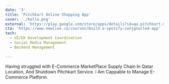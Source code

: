 ```yaml
---
date: '3'
title: 'Pitchkart Online Shopping App'
cover: './hello.png'
external: 'https://play.google.com/store/apps/details?id=qa.pitchkart.market&hl=en_IN&gl=US'
cta: 'https://www.newline.co/courses/build-a-spotify-conjgnected-app'
tech:
  - UI/UX Development Coordination
  - Social Media Management
  - Backend Management
  
---
```


Having struggled with E-Commerce MarketPlace Supply Chain In Qatar Location, And Shutdown Pitchkart Service. i Am Cappable to Manage E-Commerce Platform.
